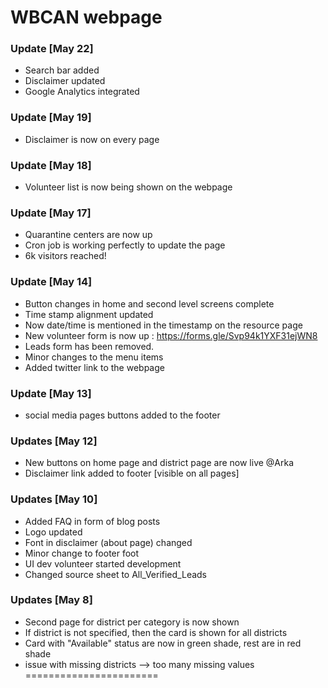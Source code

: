 # WBCAN webpage
### Update [May 22]
+ Search bar added
+ Disclaimer updated
+ Google Analytics integrated 

### Update [May 19]
+ Disclaimer is now on every page
### Update [May 18]
+ Volunteer list is now being shown on the webpage

### Update [May 17]
+ Quarantine centers are now up
+ Cron job is working perfectly to update the page
+ 6k visitors reached! 

### Update [May 14]
+ Button changes in home and second level screens complete
+ Time stamp alignment updated
+ Now date/time is mentioned in the timestamp on the resource page
+ New volunteer form is now up : https://forms.gle/Svp94k1YXF31ejWN8
+ Leads form has been removed.
+ Minor changes to the menu items 
+ Added twitter link to the webpage


### Update [May 13]
+ social media pages buttons  added to the footer

### Updates [May 12]
+ New buttons on home page and district page are now live @Arka
+ Disclaimer link added to footer [visible on all pages]

### Updates [May 10]
+ Added FAQ in form of blog posts
+ Logo updated
+ Font in disclaimer (about page) changed 
+ Minor change to footer foot
+ UI dev volunteer started development
+ Changed source sheet to All_Verified_Leads



### Updates [May 8]
+ Second page for district  per category is now shown 
+ If district is not specified, then the card is shown for all districts
+ Card with "Available" status are now in green shade, rest are in red shade 
+ issue with missing districts --> too many missing values  
=======================

